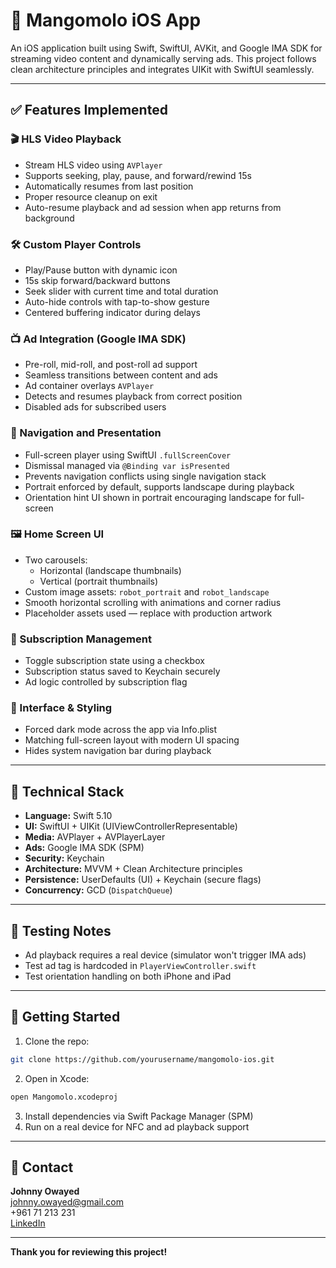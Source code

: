 # 📱 Mangomolo iOS App

An iOS application built using Swift, SwiftUI, AVKit, and Google IMA SDK for streaming video content and dynamically serving ads. This project follows clean architecture principles and integrates UIKit with SwiftUI seamlessly.

---

## ✅ Features Implemented

### 🎬 HLS Video Playback
- Stream HLS video using `AVPlayer`
- Supports seeking, play, pause, and forward/rewind 15s
- Automatically resumes from last position
- Proper resource cleanup on exit
- Auto-resume playback and ad session when app returns from background

### 🛠 Custom Player Controls
- Play/Pause button with dynamic icon
- 15s skip forward/backward buttons
- Seek slider with current time and total duration
- Auto-hide controls with tap-to-show gesture
- Centered buffering indicator during delays

### 📺 Ad Integration (Google IMA SDK)
- Pre-roll, mid-roll, and post-roll ad support
- Seamless transitions between content and ads
- Ad container overlays `AVPlayer`
- Detects and resumes playback from correct position
- Disabled ads for subscribed users

### 🧭 Navigation and Presentation
- Full-screen player using SwiftUI `.fullScreenCover`
- Dismissal managed via `@Binding var isPresented`
- Prevents navigation conflicts using single navigation stack
- Portrait enforced by default, supports landscape during playback
- Orientation hint UI shown in portrait encouraging landscape for full-screen

### 🖼 Home Screen UI
- Two carousels:
  - Horizontal (landscape thumbnails)
  - Vertical (portrait thumbnails)
- Custom image assets: `robot_portrait` and `robot_landscape`
- Smooth horizontal scrolling with animations and corner radius
- Placeholder assets used — replace with production artwork

### 🔐 Subscription Management
- Toggle subscription state using a checkbox
- Subscription status saved to Keychain securely
- Ad logic controlled by subscription flag

### 🌙 Interface & Styling
- Forced dark mode across the app via Info.plist
- Matching full-screen layout with modern UI spacing
- Hides system navigation bar during playback

---

## 🧱 Technical Stack
- **Language:** Swift 5.10
- **UI:** SwiftUI + UIKit (UIViewControllerRepresentable)
- **Media:** AVPlayer + AVPlayerLayer
- **Ads:** Google IMA SDK (SPM)
- **Security:** Keychain
- **Architecture:** MVVM + Clean Architecture principles
- **Persistence:** UserDefaults (UI) + Keychain (secure flags)
- **Concurrency:** GCD (`DispatchQueue`)

---

## 🧪 Testing Notes
- Ad playback requires a real device (simulator won't trigger IMA ads)
- Test ad tag is hardcoded in `PlayerViewController.swift`
- Test orientation handling on both iPhone and iPad

---

## 🚀 Getting Started
1. Clone the repo:
```bash
git clone https://github.com/yourusername/mangomolo-ios.git
```
2. Open in Xcode:
```bash
open Mangomolo.xcodeproj
```
3. Install dependencies via Swift Package Manager (SPM)
4. Run on a real device for NFC and ad playback support

---

## 📩 Contact
**Johnny Owayed**  
johnny.owayed@gmail.com  
+961 71 213 231  
[LinkedIn](https://linkedin.com/in/johnnyowayed)

---

**Thank you for reviewing this project!**
